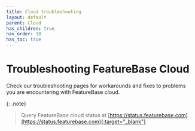 ```yaml
---
title: Cloud troubleshooting
layout: default
parent: Cloud
has_children: true
nav_order: 10
has_toc: true
---
```


# Troubleshooting FeatureBase Cloud

Check our troubleshooting pages for workarounds and fixes to problems you are encountering with FeatureBase cloud.

{: .note}
>Query FeatureBase cloud status at 
>[https://status.featurebase.com](https://status.featurebase.com){:target="_blank"}